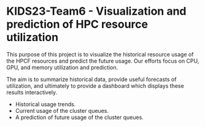 # KIDS23-Team6 - Visualization and prediction of HPC resource utilization

This purpose of this project is to visualize the historical resource usage of the HPCF resources and predict the future usage. Our efforts focus on CPU, GPU, and memory utilization and prediction.

The aim is to summarize historical data, provide useful forecasts of utilization, and ultimately to provide a dashboard which displays these results interactively. 

- Historical usage trends.
- Current usage of the cluster queues.
- A prediction of future usage of the cluster queues.
